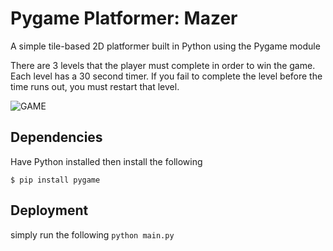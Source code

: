 # Pygame Platformer: Mazer
A simple tile-based 2D platformer built in Python using the Pygame module

There are 3 levels that the player must complete in order to win the game.
Each level has a 30 second timer. If you fail to complete the level before the time runs out, you must restart that level.

![GAME](https://media.giphy.com/media/MkJp69Sf93VOiXXmNV/giphy.gif)

## Dependencies

Have Python installed then install the following
```
$ pip install pygame
```

## Deployment
simply run the following
`python main.py`


